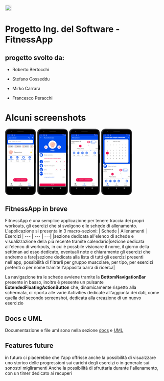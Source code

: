 <img src="https://media.salonedellostudente.it/app/uploads/2020/05/07180748/bergamo-logo-700x473-1.png" width=20% height=20%></img>
# Progetto Ing. del Software - FitnessApp

## progetto svolto da:
- Roberto Bertocchi 
* Stefano Cosseddu
+ Mirko Carrara
* Francesco Peracchi
# Alcuni screenshots
<img src="https://github.com/rberto4/fitnessapp_ingsw/blob/cc254b45e06b242bb554dde10ac2816deb3b76e9/Screenshots/Screenshot_20230507_112616.png" width=20% height=20%></img>
<img src="https://github.com/rberto4/fitnessapp_ingsw/blob/cc254b45e06b242bb554dde10ac2816deb3b76e9/Screenshots/Screenshot_20230507_112436.png" width=20% height=20%></img>
<img src="https://github.com/rberto4/fitnessapp_ingsw/blob/cc254b45e06b242bb554dde10ac2816deb3b76e9/Screenshots/Screenshot_20230507_113058.png" width=20% height=20%></img>
<img src="https://github.com/rberto4/fitnessapp_ingsw/blob/cc254b45e06b242bb554dde10ac2816deb3b76e9/Screenshots/Screenshot_20230507_114321.png" width=20% height=20%></img>



## FitnessApp in breve
FitnessApp è una semplice applicazione per tenere traccia dei propri workouts, gli esercizi che si svolgono e le schede di allenamento.
L'applicazione si presenta in 3 macro-sezioni: 
| Schede |  Allenamenti  |  Esercizi |
--- | --- | ---|
|sezione dedicata all'elenco di schede e visualizzazione della più recente tramite calendario|sezione dedicata all'elenco di workouts, in cui è possbile visionare il nome, il giorno della settiman ad esso dedicato, eventuali note e chiaramente gli esercizi che andremo a fare|sezione dedicata alla lista di tutti gli esercizi presenti nell'app, possibilità di filtrarli per gruppo muscolare, per tipo, per esercizi preferiti o per nome tramite l'apposita barra di ricerca|

La navigazione tra le schede avviene tramite la **BottomNavigationBar** presente in basso, inoltre è presente un pulsante **ExtendedFloatingActionButton** che, dinamicamente rispetto alla schermata, ci riporta alle varie Activities dedicate all'aggiunta dei dati, come quella del secondo screenshot, dedicata alla creazione di un nuovo esercizio

## Docs e UML
Documentazione e file uml sono nella sezione [docs](https://github.com/rberto4/fitnessapp_ingsw/tree/main/docs) e [UML](https://github.com/rberto4/fitnessapp_ingsw/tree/main/UML)
## Features future
in futuro ci piacerebbe che l'app offrisse anche la possibilità di visualzzare uno storico delle progressioni sui carichi degli esercizi o in generale sui sonostri migliramenti
Anche la possibilità di sfruttarla durante l'allenamento,  con un timer dedicato ai recuperi
